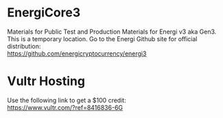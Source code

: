 # EnergiCore3
Materials for Public Test and Production Materials for Energi v3 aka Gen3.  This is a temporary location.  Go to the Energi Github site for official distribution: <br>
https://github.com/energicryptocurrency/energi3

# Vultr Hosting
Use the following link to get a $100 credit: <br>
https://www.vultr.com/?ref=8416836-6G
